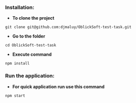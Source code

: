 ### Installation:

- **To clone the project**

```
git clone git@github.com:djmaluy/OblickSoft-test-task.git
```

- **Go to the folder**

```
cd OblickSoft-test-task
```

- **Execute command**

```
npm install
```

### Run the application:

- **For quick application run use this command**

```
npm start
```
